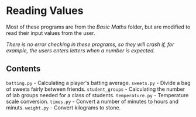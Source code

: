 # Reading Values

Most of these programs are from the _Basic Maths_ folder, but are modified to read their input
values from the user.

_There is no error checking in these programs, so they will crash if, for example, the users
enters letters when a number is expected._

## Contents

`batting.py` - Calculating a player's batting average.
`sweets.py` - Divide a bag of sweets fairly between friends.
`student_groups` - Calculating the number of lab groups needed for a class of students.
`temperature.py` - Temperature scale conversion.
`times.py` - Convert a number of minutes to hours and minuts.
`weight.py` - Convert kilograms to stone.
